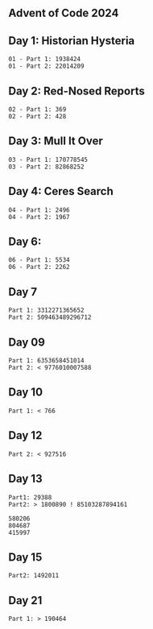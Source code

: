 ## Advent of Code 2024

## Day 1: Historian Hysteria

```
01 - Part 1: 1938424
01 - Part 2: 22014209
```

## Day 2: Red-Nosed Reports

```
02 - Part 1: 369
02 - Part 2: 428
```

## Day 3: Mull It Over

```
03 - Part 1: 170778545
03 - Part 2: 82868252
```

## Day 4: Ceres Search

```
04 - Part 1: 2496
04 - Part 2: 1967
```

## Day 6:

```
06 - Part 1: 5534
06 - Part 2: 2262
```

## Day 7

```
Part 1: 3312271365652
Part 2: 509463489296712
```

## Day 09

```
Part 1: 6353658451014
Part 2: < 9776010007588
```

## Day 10

```
Part 1: < 766
```

## Day 12

```
Part 2: < 927516
```

## Day 13

```
Part1: 29388
Part2: > 1800890 ! 85103287894161

580206
804687
415997
```

## Day 15

```
Part2: 1492011
```

## Day 21

```
Part 1: > 190464
```
